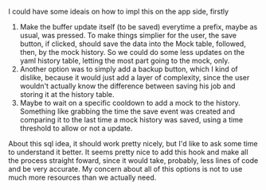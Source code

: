 I could have some ideais on how to impl this on the app side, firstly

1) Make the buffer update itself (to be saved) everytime a prefix, maybe <Ctrl-s> as usual, was pressed. To make things simplier for the user, the save button, if clicked,  should save the data into the Mock table, followed, then, by the mock history. So we could do some less updates on the yaml history table, letting the most part going to the mock, only.
2) Another option was to simply add a backup button, which I kind of dislike, because it would just add a layer of complexity, since the user wouldn't actually know the difference between saving his job and storing it at the history table.
3) Maybe to wait on a specific cooldown to add a mock to the history. Something like grabbing the time the save event was created and comparing it to the last time a mock history was saved, using a time threshold to allow or not a update.

About this sql idea, it should work pretty nicely, but I'd like to ask some time to understand it better. It seems pretty nice to add this hook and make all the process straight foward, since it would take, probably, less lines of code and be very accurate. My concern about all of this options is not to use much more resources than we actually need. 